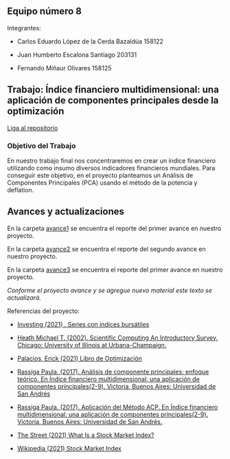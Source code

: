 ## Equipo número 8

Integrantes:

* Carlos Eduardo López de la Cerda Bazaldúa 158122

* Juan Humberto Escalona Santiago 203131

* Fernando Miñaur Olivares 158125

## Trabajo: Índice financiero multidimensional: una aplicación de componentes principales desde la optimización

[Liga al repositorio](https://github.com/kennyldc/proyecto_final_opt21_eq8)


### Objetivo del Trabajo 

En nuestro trabajo final nos concentraremos en crear un índice financiero utilizando como insumo diversos indicadores financieros mundiales. Para conseguir este objetivo, en el proyecto planteamos un Análisis de Componentes Principales (PCA) usando el método de la potencia y deflation.

## Avances y actualizaciones

En la carpeta [avance1](avance1) se encuentra el reporte del primer avance en nuestro proyecto. 

En la carpeta [avance2](https://github.com/kennyldc/analisis-numerico-computo-cientifico/tree/optimizacion-2021/proyecto_final/proyectos/equipos/equipo_8/avance%202) se encuentra el reporte del segundo avance en nuestro proyecto. 

En la carpeta [avance3](avance3) se encuentra el reporte del primer avance en nuestro proyecto. 

*Conforme el proyecto avance y se agregue nuevo material este texto se actualizará.*

Referencias del proyecto:

* [Investing (2021) . Series con índices bursátiles](https://www.investing.com)

* [Heath Michael T. (2002). Scientific Computing An Introductory Survey. Chicago: University of Illinois at Urbana-Champaign.](https://e6.ijs.si/~roman/files/tmp/M.Heath-SComputing/scientific-computing-michael-t-heath.pdf)

* [Palacios, Erick (2021) Libro de Optimización](https://itam-ds.github.io/analisis-numerico-computo-cientifico/README.html)

* [Rassiga Paula. (2017). Análisis de componente principales: enfoque teórico. En Índice financiero multidimensional: una aplicación de componentes principales(2-9). Victoria, Buenos Aires: Universidad de San Andrés](https://repositorio.udesa.edu.ar/jspui/bitstream/10908/15785/1/%5BP%5D%5BW%5D%20T.%20L.%20Eco.%20Rassiga%2C%20Paula.pdf)

* [Rassiga Paula. (2017). Aplicación del Método ACP. En Índice financiero multidimensional: una aplicación de componentes principales(2-9). Victoria, Buenos Aires: Universidad de San Andrés.](https://repositorio.udesa.edu.ar/jspui/bitstream/10908/15785/1/%5BP%5D%5BW%5D%20T.%20L.%20Eco.%20Rassiga%2C%20Paula.pdf)

* [The Street (2021) What Is a Stock Market Index?](https://www.thestreet.com/dictionary/s/stock-market-index)

* [Wikipedia (2021) Stock Market Index](https://en.wikipedia.org/wiki/Stock_market_index)
